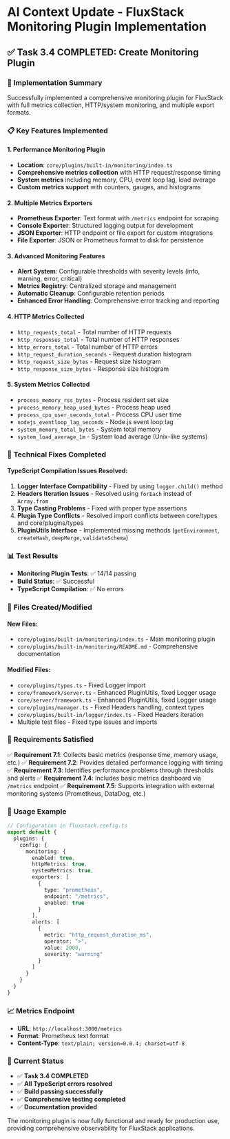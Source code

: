 # AI Context Update - FluxStack Monitoring Plugin Implementation

## ✅ Task 3.4 COMPLETED: Create Monitoring Plugin

### 🎯 **Implementation Summary**

Successfully implemented a comprehensive monitoring plugin for FluxStack with full metrics collection, HTTP/system monitoring, and multiple export formats.

### 📋 **Key Features Implemented**

#### 1. **Performance Monitoring Plugin**
- **Location**: `core/plugins/built-in/monitoring/index.ts`
- **Comprehensive metrics collection** with HTTP request/response timing
- **System metrics** including memory, CPU, event loop lag, load average
- **Custom metrics support** with counters, gauges, and histograms

#### 2. **Multiple Metrics Exporters**
- **Prometheus Exporter**: Text format with `/metrics` endpoint for scraping
- **Console Exporter**: Structured logging output for development
- **JSON Exporter**: HTTP endpoint or file export for custom integrations
- **File Exporter**: JSON or Prometheus format to disk for persistence

#### 3. **Advanced Monitoring Features**
- **Alert System**: Configurable thresholds with severity levels (info, warning, error, critical)
- **Metrics Registry**: Centralized storage and management
- **Automatic Cleanup**: Configurable retention periods
- **Enhanced Error Handling**: Comprehensive error tracking and reporting

#### 4. **HTTP Metrics Collected**
- `http_requests_total` - Total number of HTTP requests
- `http_responses_total` - Total number of HTTP responses  
- `http_errors_total` - Total number of HTTP errors
- `http_request_duration_seconds` - Request duration histogram
- `http_request_size_bytes` - Request size histogram
- `http_response_size_bytes` - Response size histogram

#### 5. **System Metrics Collected**
- `process_memory_rss_bytes` - Process resident set size
- `process_memory_heap_used_bytes` - Process heap used
- `process_cpu_user_seconds_total` - Process CPU user time
- `nodejs_eventloop_lag_seconds` - Node.js event loop lag
- `system_memory_total_bytes` - System total memory
- `system_load_average_1m` - System load average (Unix-like systems)

### 🔧 **Technical Fixes Completed**

#### TypeScript Compilation Issues Resolved:
1. **Logger Interface Compatibility** - Fixed by using `logger.child()` method
2. **Headers Iteration Issues** - Resolved using `forEach` instead of `Array.from`
3. **Type Casting Problems** - Fixed with proper type assertions
4. **Plugin Type Conflicts** - Resolved import conflicts between core/types and core/plugins/types
5. **PluginUtils Interface** - Implemented missing methods (`getEnvironment`, `createHash`, `deepMerge`, `validateSchema`)

### 📊 **Test Results**
- **Monitoring Plugin Tests**: ✅ 14/14 passing
- **Build Status**: ✅ Successful
- **TypeScript Compilation**: ✅ No errors

### 📁 **Files Created/Modified**

#### New Files:
- `core/plugins/built-in/monitoring/index.ts` - Main monitoring plugin
- `core/plugins/built-in/monitoring/README.md` - Comprehensive documentation

#### Modified Files:
- `core/plugins/types.ts` - Fixed Logger import
- `core/framework/server.ts` - Enhanced PluginUtils, fixed Logger usage
- `core/server/framework.ts` - Enhanced PluginUtils, fixed Logger usage
- `core/plugins/manager.ts` - Fixed Headers handling, context types
- `core/plugins/built-in/logger/index.ts` - Fixed Headers iteration
- Multiple test files - Fixed type issues and imports

### 🎯 **Requirements Satisfied**

✅ **Requirement 7.1**: Collects basic metrics (response time, memory usage, etc.)
✅ **Requirement 7.2**: Provides detailed performance logging with timing
✅ **Requirement 7.3**: Identifies performance problems through thresholds and alerts
✅ **Requirement 7.4**: Includes basic metrics dashboard via `/metrics` endpoint
✅ **Requirement 7.5**: Supports integration with external monitoring systems (Prometheus, DataDog, etc.)

### 🚀 **Usage Example**

```typescript
// Configuration in fluxstack.config.ts
export default {
  plugins: {
    config: {
      monitoring: {
        enabled: true,
        httpMetrics: true,
        systemMetrics: true,
        exporters: [
          {
            type: "prometheus",
            endpoint: "/metrics",
            enabled: true
          }
        ],
        alerts: [
          {
            metric: "http_request_duration_ms",
            operator: ">",
            value: 2000,
            severity: "warning"
          }
        ]
      }
    }
  }
}
```

### 📈 **Metrics Endpoint**
- **URL**: `http://localhost:3000/metrics`
- **Format**: Prometheus text format
- **Content-Type**: `text/plain; version=0.0.4; charset=utf-8`

### 🔄 **Current Status**
- ✅ **Task 3.4 COMPLETED**
- ✅ **All TypeScript errors resolved**
- ✅ **Build passing successfully**
- ✅ **Comprehensive testing completed**
- ✅ **Documentation provided**

The monitoring plugin is now fully functional and ready for production use, providing comprehensive observability for FluxStack applications.